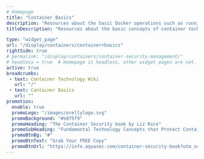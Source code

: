 ```yaml
---
# Homepage
title: "Container Basics"
description: "Resources about the basic Docker operations such as running Docker containers, working with dockerfiles, Docker security, creating and sharing Docker images, storing data within containers and more."
titleDescription: "Resources about the basic concepts of container technology - what are containers and their advantages, containers in the context of agile software development and <a href='/display/containers/containers+and+devops'>DevOps</a>, <a href='/display/containers/container+challenges'>container challenges</a>, and how containers interact with IT infrastructure like public and <a href='/display/containers/containers+and+private+clouds'>private clouds</a>." 

type: "widget_page"
url: "/display/containers/container+basics" 
rightSide: true 
# permalink: "/display/containers/container-security-management/"
# headless = true  # Homepage is headless, other widget pages are not.
active: true
breadcrumbs:
 - text: Container Technology Wiki
   url: "/"
 - text: Container Basics
   url: ""
promotion:
  enable: true
  promoLogo: "/images/orellylogo.svg"
  promoBackground: "#e8f5f9"
  promoHeading: "The Container Security book by Liz Rice"
  promoSubHeading: "Fundamental Technology Concepts that Protect Containerized Applications"
  promoBtnBg: "#"
  promoBtnText: "Grab Your FREE Copy"
  promoBtnUrl: "https://info.aquasec.com/container-security-book?utm_source=wiki"
---
```



